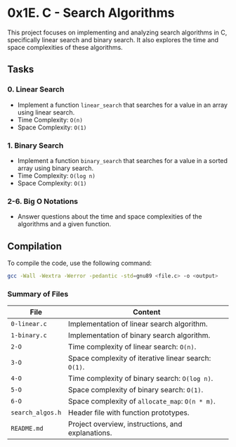 # 0x1E. C - Search Algorithms

This project focuses on implementing and analyzing search algorithms in C, specifically linear search and binary search. It also explores the time and space complexities of these algorithms.

## Tasks

### 0. Linear Search
- Implement a function `linear_search` that searches for a value in an array using linear search.
- Time Complexity: `O(n)`
- Space Complexity: `O(1)`

### 1. Binary Search
- Implement a function `binary_search` that searches for a value in a sorted array using binary search.
- Time Complexity: `O(log n)`
- Space Complexity: `O(1)`

### 2-6. Big O Notations
- Answer questions about the time and space complexities of the algorithms and a given function.

## Compilation
To compile the code, use the following command:
```bash
gcc -Wall -Wextra -Werror -pedantic -std=gnu89 <file.c> -o <output>
```

### Summary of Files
| File          | Content                                                                 |
|---------------|-------------------------------------------------------------------------|
| `0-linear.c`  | Implementation of linear search algorithm.                              |
| `1-binary.c`  | Implementation of binary search algorithm.                              |
| `2-O`         | Time complexity of linear search: `O(n)`.                               |
| `3-O`         | Space complexity of iterative linear search: `O(1)`.                    |
| `4-O`         | Time complexity of binary search: `O(log n)`.                           |
| `5-O`         | Space complexity of binary search: `O(1)`.                              |
| `6-O`         | Space complexity of `allocate_map`: `O(n * m)`.                         |
| `search_algos.h` | Header file with function prototypes.                                |
| `README.md`   | Project overview, instructions, and explanations.                       |
